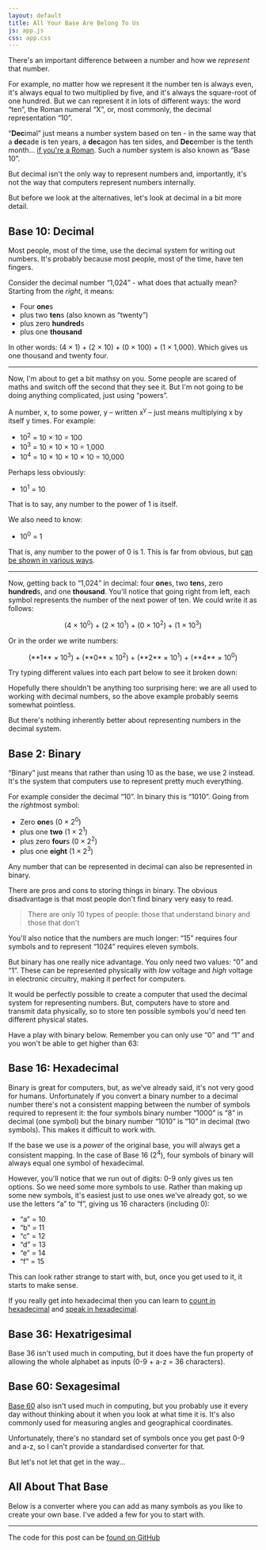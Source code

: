 ```yaml
---
layout: default
title: All Your Base Are Belong To Us
js: app.js
css: app.css
---
```


There's an important difference between a number and how we *represent* that number.

For example, no matter how we represent it the number ten is always even, it's always equal to two multiplied by five, and it's always the square-root of one hundred. But we can represent it in lots of different ways: the word “ten”, the Roman numeral “X”, or, most commonly, the decimal representation “10”.

“**Dec**imal” just means a number system based on ten - in the same way that a **dec**ade is ten years, a **dec**agon has ten sides, and **Dec**ember is the tenth month… [if you're a Roman](https://en.wikipedia.org/wiki/Roman_calendar#Republican_calendar). Such a number system is also known as “Base 10”.

But decimal isn't the only way to represent numbers and, importantly, it's not the way that computers represent numbers internally.

But before we look at the alternatives, let's look at decimal in a bit more detail.

## Base 10: Decimal

Most people, most of the time, use the decimal system for writing out numbers. It's probably because most people, most of the time, have ten fingers.

Consider the decimal number “1,024” - what does that actually mean? Starting from the *right*, it means:

- Four **one**s
- plus two **ten**s (also known as “twenty”)
- plus zero **hundred**s
- plus one **thousand**

In other words: (4 × 1) + (2 × 10) + (0 × 100) + (1 × 1,000). Which gives us one thousand and twenty four.

---

Now, I'm about to get a bit mathsy on you. Some people are scared of maths and switch off the second that they see it. But I'm not going to be doing anything complicated, just using “powers”.

A number, x, to some power, y – written x<sup>y</sup> – just means multiplying x by itself y times. For example:

- 10<sup>2</sup> = 10 × 10 = 100
- 10<sup>3</sup> = 10 × 10 × 10 = 1,000
- 10<sup>4</sup> = 10 × 10 × 10 × 10 = 10,000

Perhaps less obviously:

- 10<sup>1</sup> = 10

That is to say, any number to the power of 1 is itself.

We also need to know:

- 10<sup>0</sup> = 1

That is, any number to the power of 0 is 1. This is far from obvious, but [can be shown in various ways](https://medium.com/i-math/the-zero-power-rule-explained-449b4bd6934d).

---

Now, getting back to “1,024” in decimal: four **one**s, two **ten**s, zero **hundred**s, and one **thousand**. You'll notice that going right from left, each symbol represents the number of the next power of ten. We could write it as follows:

<div style="text-align:center">
(4 × 10<sup>0</sup>) + (2 × 10<sup>1</sup>) + (0 × 10<sup>2</sup>) + (1 × 10<sup>3</sup>)
</div>

Or in the order we write numbers:

<div style="text-align:center">
(**1** × 10<sup>3</sup>) + (**0** × 10<sup>2</sup>) + (**2** × 10<sup>1</sup>) + (**4** × 10<sup>0</sup>)
</div>

Try typing different values into each part below to see it broken down:

<div class="js__base" data-base="10" data-default="1024"></div>

Hopefully there shouldn't be anything too surprising here: we are all used to working with decimal numbers, so the above example probably seems somewhat pointless.

But there's nothing inherently better about representing numbers in the decimal system.

## Base 2: Binary

“Binary” just means that rather than using 10 as the base, we use 2 instead. It's the system that computers use to represent pretty much everything.

For example consider the decimal “10”. In binary this is “1010”. Going from the *right*most symbol:

- Zero **one**s (0 × 2<sup>0</sup>)
- plus one **two** (1 × 2<sup>1</sup>)
- plus zero **four**s (0 × 2<sup>2</sup>)
- plus one **eight** (1 × 2<sup>3</sup>)

<div class="js__base" data-base="2" data-default="1010"></div>

Any number that can be represented in decimal can also be represented in binary.

There are pros and cons to storing things in binary. The obvious disadvantage is that most people don't find binary very easy to read.

> There are only 10 types of people: those that understand binary and those that don't

You'll also notice that the numbers are much longer: “15” requires four symbols and to represent “1024” requires eleven symbols.

But binary has one really nice advantage. You only need two values: “0” and “1”. These can be represented physically with *low* voltage and *high* voltage in electronic circuitry, making it perfect for computers.

It would be perfectly possible to create a computer that used the decimal system for representing numbers. But, computers have to store and transmit data physically, so to store ten possible symbols you'd need ten different physical states.

Have a play with binary below. Remember you can only use “0” and “1” and you won't be able to get higher than 63:

<div class="js__base" data-base="2" data-default="101010"></div>


## Base 16: Hexadecimal

Binary is great for computers, but, as we've already said, it's not very good for humans. Unfortunately if you convert a binary number to a decimal number there's not a consistent mapping between the number of symbols required to represent it: the four symbols binary number “1000” is “8” in decimal (one symbol) but the binary number “1010” is “10” in decimal (two symbols). This makes it difficult to work with.

If the base we use is a *power* of the original base, you will always get a consistent mapping. In the case of Base 16 (2<sup>4</sup>), four symbols of binary will always equal one symbol of hexadecimal.

However, you'll notice that we run out of digits: 0-9 only gives us ten options. So we need some more symbols to use. Rather than making up some new symbols, it's easiest just to use ones we've already got, so we use the letters “a” to “f”, giving us 16 characters (including 0):

- “a” = 10
- “b” = 11
- “c” = 12
- “d” = 13
- “e” = 14
- “f” = 15

This can look rather strange to start with, but, once you get used to it, it starts to make sense.

<div class="js__base" data-base="16" data-default="12beef"></div>

If you really get into hexadecimal then you can learn to [count in hexadecimal](https://en.wikipedia.org/wiki/Hexadecimal#Verbal_and_digital_representations) and [speak in hexadecimal](https://en.wikipedia.org/wiki/Hexspeak).


## Base 36: Hexatrigesimal

Base 36 isn't used much in computing, but it does have the fun property of allowing the whole alphabet as inputs (0-9 + a-z = 36 characters).

<div class="js__base" data-base="36" data-default="hello"></div>

## Base 60: Sexagesimal

[Base 60](https://en.wikipedia.org/wiki/Sexagesimal) also isn't used much in computing, but you probably use it every day without thinking about it when you look at what time it is. It's also commonly used for measuring angles and geographical coordinates.

Unfortunately, there's no standard set of symbols once you get past 0-9 and a-z, so I can't provide a standardised converter for that.

But let's not let that get in the way...

## All About That Base

Below is a converter where you can add as many symbols as you like to create your own base. I've added a few for you to start with.

<div class="js__base" data-default="🐶🦡🗿💩🐶" data-characters="🐶🦡🗿💩"></div>

---

The code for this post can be [found on GitHub](https://github.com/develop-me/blog-resources/tree/master/base)
